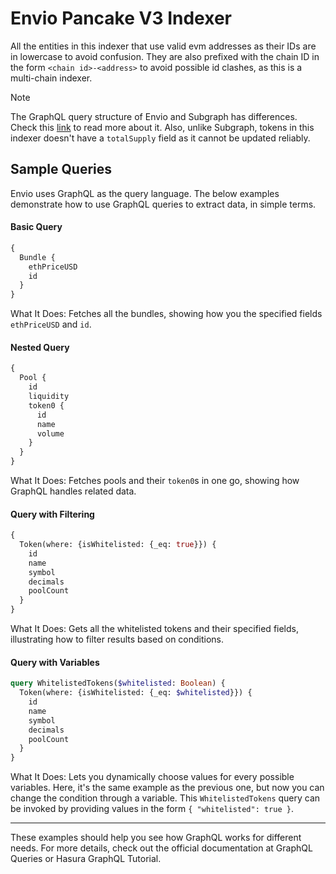 
# Envio Pancake V3 Indexer

All the entities in this indexer that use valid evm addresses as their IDs are in lowercase to avoid confusion. They are also prefixed with the chain ID in the form `<chain id>-<address>` to avoid possible id clashes, as this is a multi-chain indexer.

> [!NOTE]
> The GraphQL query structure of Envio and Subgraph has differences. Check this [link](https://docs.sablier.com/api/caveats) to read more about it. Also, unlike Subgraph, tokens in this indexer doesn't have a `totalSupply` field as it cannot be updated reliably.

## Sample Queries

Envio uses GraphQL as the query language. The below examples demonstrate how to use GraphQL queries to extract data, in simple terms.

#### Basic Query
```graphql
{
  Bundle {
    ethPriceUSD
    id
  }
}
```
What It Does: Fetches all the bundles, showing how you the specified fields `ethPriceUSD` and `id`.

#### Nested Query
```graphql
{
  Pool {
    id
    liquidity
    token0 {
      id
      name
      volume
    }
  }
}
```
What It Does: Fetches pools and their `token0`s in one go, showing how GraphQL handles related data.

#### Query with Filtering
```graphql
{
  Token(where: {isWhitelisted: {_eq: true}}) {
    id
    name
    symbol
    decimals
    poolCount
  }
}
```
What It Does: Gets all the whitelisted tokens and their specified fields, illustrating how to filter results based on conditions.

#### Query with Variables
```graphql
query WhitelistedTokens($whitelisted: Boolean) {
  Token(where: {isWhitelisted: {_eq: $whitelisted}}) {
    id
    name
    symbol
    decimals
    poolCount
  }
}
```
What It Does: Lets you dynamically choose values for every possible variables. Here, it's the same example as the previous one, but now you can change the condition through a variable. This `WhitelistedTokens` query can be invoked by providing values in the form `{ "whitelisted": true }`.
___

 These examples should help you see how GraphQL works for different needs. For more details, check out the official documentation at GraphQL Queries or Hasura GraphQL Tutorial.